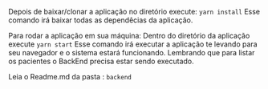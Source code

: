 Depois de baixar/clonar a aplicação no diretório execute:
`yarn install` Esse comando irá baixar todas as dependêcias da aplicação.

Para rodar a aplicação em sua máquina:
Dentro do diretório da aplicação execute `yarn start` Esse comando irá executar a aplicação te levando para seu navegador e o sistema estará funcionando. Lembrando que para listar os pacientes o BackEnd precisa estar sendo executado.

Leia o Readme.md da pasta : `backend`